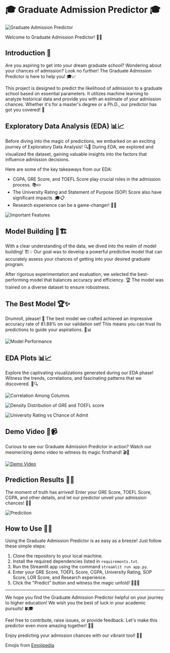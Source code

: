 # 🎓 Graduate Admission Predictor 🎓

![Graduate Admission Predictor](https://github.com/Ekshiv/INTERNSAVY-s_TASK/assets/99724929/1e4753cf-d0aa-4e61-ac21-a3ca72c032a6)

Welcome to Graduate Admission Predictor! 🌈🎉

## Introduction 🚀

Are you aspiring to get into your dream graduate school? Wondering about your chances of admission? Look no further! The Graduate Admission Predictor is here to help you! 🎓📈

This project is designed to predict the likelihood of admission to a graduate school based on essential parameters. It utilizes machine learning to analyze historical data and provide you with an estimate of your admission chances. Whether it's for a master's degree or a Ph.D., our predictor has got you covered! 🎯

## Exploratory Data Analysis (EDA) 📊📈

Before diving into the magic of predictions, we embarked on an exciting journey of Exploratory Data Analysis! 🔍🔬 During EDA, we explored and visualized the dataset, gaining valuable insights into the factors that influence admission decisions.

Here are some of the key takeaways from our EDA:
- CGPA, GRE Score, and TOEFL Score play crucial roles in the admission process. 📚✏️
- The University Rating and Statement of Purpose (SOP) Score also have significant impacts. 🎓📋
- Research experience can be a game-changer! 🧪🔬

![Important Features](https://github.com/Ekshiv/INTERNSAVY-s_TASK/assets/99724929/67f19398-bbde-43ad-b09a-aed300d7b4cd)

## Model Building 🧠🏗️

With a clear understanding of the data, we dived into the realm of model building! 🏗️💡 Our goal was to develop a powerful predictive model that can accurately assess your chances of getting into your desired graduate program.

After rigorous experimentation and evaluation, we selected the best-performing model that balances accuracy and efficiency. 🏆 The model was trained on a diverse dataset to ensure robustness.

## The Best Model 🏆✨

Drumroll, please! 🥁 The best model we crafted achieved an impressive accuracy rate of 81.88% on our validation set! This means you can trust its predictions to guide your aspirations. 🎯📊

![Model Performance](https://github.com/Ekshiv/INTERNSAVY-s_TASK/assets/99724929/132084d0-54de-463d-942c-3ff2d3f08456)


## EDA Plots 📊📈

Explore the captivating visualizations generated during our EDA phase! Witness the trends, correlations, and fascinating patterns that we discovered. 🌌🔍

![Correlation Among Columns](https://github.com/Ekshiv/INTERNSAVY-s_TASK/assets/99724929/cee49b31-5102-490d-a399-b5f3139a39e1)

![Density Distribution of GRE and TOEFL score](https://github.com/Ekshiv/INTERNSAVY-s_TASK/assets/99724929/0259b507-ecdb-4f23-9e87-b4813138ea0a)

![University Rating vs Chance of Admit](https://github.com/Ekshiv/INTERNSAVY-s_TASK/assets/99724929/f4c9f1f4-e058-4b0f-812c-8f287e43c481)


## Demo Video 🎥📹

Curious to see our Graduate Admission Predictor in action? Watch our mesmerizing demo video to witness its magic firsthand! 🎬🌟

[![Demo Video](link-to-demo-video-thumbnail.png)](link-to-demo-video)

## Prediction Results 🎯🔮

The moment of truth has arrived! Enter your GRE Score, TOEFL Score, CGPA, and other details, and let our predictor unveil your admission chances! 🚀🔮

![Prediction](https://github.com/Ekshiv/INTERNSAVY-s_TASK/assets/99724929/654ddef2-dbf9-40d2-967b-60036fb9163a)


## How to Use 📝🤔

Using the Graduate Admission Predictor is as easy as a breeze! Just follow these simple steps:
1. Clone the repository to your local machine.
2. Install the required dependencies listed in `requirements.txt`.
3. Run the Streamlit app using the command `streamlit run app.py`.
4. Enter your GRE Score, TOEFL Score, CGPA, University Rating, SOP Score, LOR Score, and Research experience.
5. Click the "Predict" button and witness the magic unfold! 🧙‍♂️🌟

---

We hope you find the Graduate Admission Predictor helpful on your journey to higher education! We wish you the best of luck in your academic pursuits! 🍀🎓

Feel free to contribute, raise issues, or provide feedback. Let's make this predictor even more amazing together! 🤝💡

Enjoy predicting your admission chances with our vibrant tool! 🚀🔮

Emojis from [Emojipedia](https://emojipedia.org)
